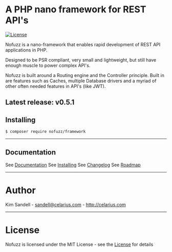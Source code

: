 # A PHP nano framework for REST API's

[![License](https://poser.pugx.org/nofuzz/framework/license)](https://packagist.org/packages/nofuzz/framework)

Nofuzz is a nano-framework that enables rapid development of REST API applications in PHP.

Designed to be PSR compliant, very small and lightweight, but still have enough muscle to power complex API's.

Nofuzz is built around a Routing engine and the Controller principle. Built in are features such as Caches, multiple Database drivers and a myriad of other often needed features in API's (like JWT).

Latest release: v0.5.1
---
## Installing
```txt
$ composer require nofuzz/framework
```

---
## Documentation
See [Documentation](documentation.md)
See [Installing](installing.md)
See [Changelog](changelog.md)
See [Roadmap](roadmap.md)


---
# Author
Kim Sandell - sandell@celarius.com - http://celarius.com


---
# License
Nofuzz is licensed under the MIT License - see the [License](LICENSE) for details
